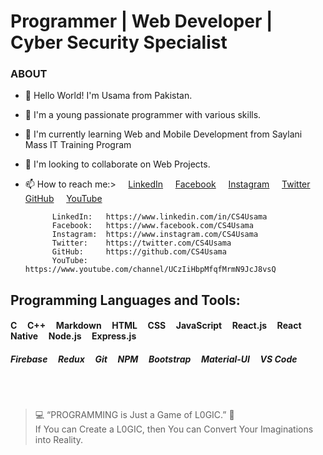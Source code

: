 # Programmer | Web Developer | Cyber Security Specialist

### ABOUT
- 👋 Hello World! I'm Usama from Pakistan.
- 👀 I'm a young passionate programmer with various skills.
- 🌱 I'm currently learning Web and Mobile Development from Saylani Mass IT Training Program
- 💞️ I'm looking to collaborate on Web Projects.

- 📫 How to reach me:> &nbsp; &nbsp; [LinkedIn](https://www.linkedin.com/in/CS4Usama "LinkedIn Profile") &nbsp; &nbsp; [Facebook](https://www.facebook.com/CS4Usama "Facebook Profile") &nbsp; &nbsp; [Instagram](https://www.instagram.com/CS4Usama "Instagram Profile") &nbsp; &nbsp; [Twitter](https://twitter.com/CS4Usama "Twitter Profile") &nbsp; &nbsp; [GitHub](https://github.com/CS4Usama "GitHub Portfolio") &nbsp; &nbsp; [YouTube](https://www.youtube.com/channel/UCzIiHbpMfqfMrmN9JcJ8vsQ)

            LinkedIn:   https://www.linkedin.com/in/CS4Usama
            Facebook:   https://www.facebook.com/CS4Usama
            Instagram:  https://www.instagram.com/CS4Usama
            Twitter:    https://twitter.com/CS4Usama
            GitHub:     https://github.com/CS4Usama
            YouTube:    https://www.youtube.com/channel/UCzIiHbpMfqfMrmN9JcJ8vsQ

## Programming Languages and Tools:
#### C &nbsp; &nbsp; C++ &nbsp; &nbsp; Markdown &nbsp; &nbsp; HTML &nbsp; &nbsp; CSS &nbsp; &nbsp; JavaScript &nbsp; &nbsp; React.js &nbsp; &nbsp; React Native &nbsp; &nbsp; Node.js &nbsp; &nbsp; Express.js
##### Firebase &nbsp; &nbsp; Redux &nbsp; &nbsp; Git &nbsp; &nbsp; NPM &nbsp; &nbsp; Bootstrap &nbsp; &nbsp; Material-UI &nbsp; &nbsp; VS Code

</br><br>

>💻 &ldquo;PROGRAMMING is Just a Game of L0GIC.&rdquo; 🧐 <br>If You can Create a L0GIC, then You can Convert Your Imaginations into Reality.

<!-- CS4Usama/Cyber-Ping is a ✨ special ✨ repository because its `README.md` (this file) appears on your GitHub profile.
You can click the Preview link to take a look at your changes. --->
